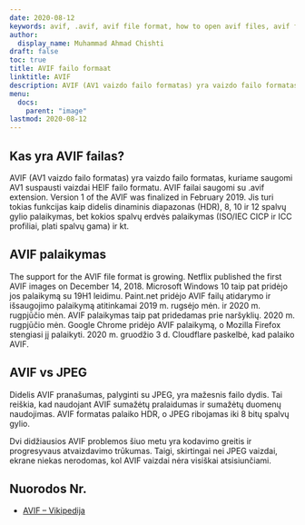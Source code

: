 ```yaml
---
date: 2020-08-12
keywords: avif, .avif, avif file format, how to open avif files, avif file extension, .avif file extension, .avif file format
author:
  display_name: Muhammad Ahmad Chishti
draft: false
toc: true
title: AVIF failo formaat
linktitle: AVIF
description: AVIF (AV1 vaizdo failo formatas) yra vaizdo failo formatas, kuriame saugomi AV1 suspausti vaizdai HEIF failo formatu. AVIF failai saugomi su .avif extension.
menu:
  docs:
    parent: "image"
lastmod: 2020-08-12
---
```


## Kas yra AVIF failas? ##

AVIF (AV1 vaizdo failo formatas) yra vaizdo failo formatas, kuriame saugomi AV1 suspausti vaizdai HEIF failo formatu. AVIF failai saugomi su .avif extension. Version 1 of the AVIF was finalized in February 2019. Jis turi tokias funkcijas kaip didelis dinaminis diapazonas (HDR), 8, 10 ir 12 spalvų gylio palaikymas, bet kokios spalvų erdvės palaikymas (ISO/IEC CICP ir ICC profiliai, plati spalvų gama) ir kt.

## AVIF palaikymas ##

The support for the AVIF file format is growing. Netflix published the first AVIF images on December 14, 2018. Microsoft Windows 10 taip pat pridėjo jos palaikymą su 19H1 leidimu. Paint.net pridėjo AVIF failų atidarymo ir išsaugojimo palaikymą atitinkamai 2019 m. rugsėjo mėn. ir 2020 m. rugpjūčio mėn. AVIF palaikymas taip pat pridedamas prie naršyklių. 2020 m. rugpjūčio mėn. Google Chrome pridėjo AVIF palaikymą, o Mozilla Firefox stengiasi jį palaikyti. 2020 m. gruodžio 3 d. Cloudflare paskelbė, kad palaiko AVIF.

## AVIF vs JPEG ##

Didelis AVIF pranašumas, palyginti su JPEG, yra mažesnis failo dydis. Tai reiškia, kad naudojant AVIF sumažėtų pralaidumas ir sumažėtų duomenų naudojimas. AVIF formatas palaiko HDR, o JPEG ribojamas iki 8 bitų spalvų gylio.

Dvi didžiausios AVIF problemos šiuo metu yra kodavimo greitis ir progresyvaus atvaizdavimo trūkumas. Taigi, skirtingai nei JPEG vaizdai, ekrane niekas nerodomas, kol AVIF vaizdai nėra visiškai atsisiunčiami.

## Nuorodos Nr.

 * [AVIF – Vikipedija](https://en.wikipedia.org/wiki/AV1#AV1_Image_File_Format_(AVIF))

